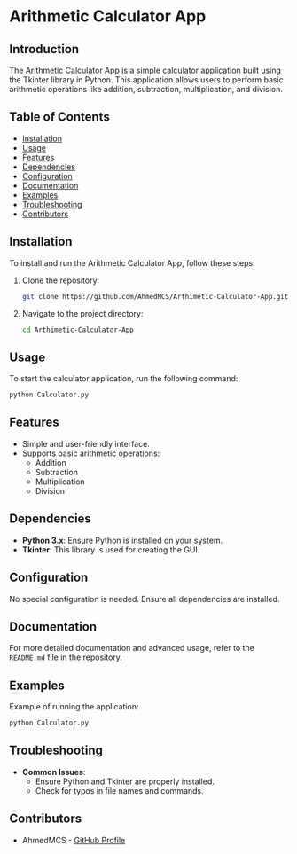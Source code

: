 
# Arithmetic Calculator App

## Introduction
The Arithmetic Calculator App is a simple calculator application built using the Tkinter library in Python. This application allows users to perform basic arithmetic operations like addition, subtraction, multiplication, and division.

## Table of Contents
- [Installation](#installation)
- [Usage](#usage)
- [Features](#features)
- [Dependencies](#dependencies)
- [Configuration](#configuration)
- [Documentation](#documentation)
- [Examples](#examples)
- [Troubleshooting](#troubleshooting)
- [Contributors](#contributors)

## Installation
To install and run the Arithmetic Calculator App, follow these steps:
1. Clone the repository:
   ```bash
   git clone https://github.com/AhmedMCS/Arthimetic-Calculator-App.git
   ```
2. Navigate to the project directory:
   ```bash
   cd Arthimetic-Calculator-App
   ```

## Usage
To start the calculator application, run the following command:
```bash
python Calculator.py
```

## Features
- Simple and user-friendly interface.
- Supports basic arithmetic operations:
  - Addition
  - Subtraction
  - Multiplication
  - Division

## Dependencies
- **Python 3.x**: Ensure Python is installed on your system.
- **Tkinter**: This library is used for creating the GUI.

## Configuration
No special configuration is needed. Ensure all dependencies are installed.

## Documentation
For more detailed documentation and advanced usage, refer to the `README.md` file in the repository.

## Examples
Example of running the application:
```bash
python Calculator.py
```

## Troubleshooting
- **Common Issues**:
  - Ensure Python and Tkinter are properly installed.
  - Check for typos in file names and commands.

## Contributors
- AhmedMCS - [GitHub Profile](https://github.com/AhmedMCS)

